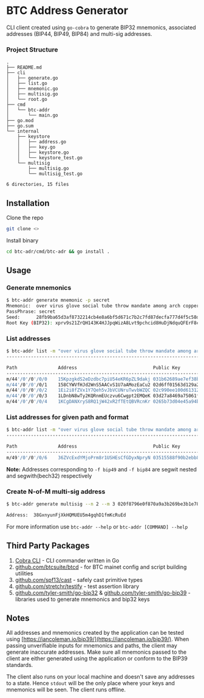 # BTC Address Generator

CLI client created using `go-cobra` to generate BIP32 mnemonics, associated addresses (BIP44, BIP49, BIP84) and multi-sig addresses.

### Project Structure
```
.
├── README.md
├── cli
│   ├── generate.go
│   ├── list.go
│   ├── mnemonic.go
│   ├── multisig.go
│   └── root.go
├── cmd
│   └── btc-addr
│       └── main.go
├── go.mod
├── go.sum
└── internal
    ├── keystore
    │   ├── address.go
    │   ├── key.go
    │   ├── keystore.go
    │   └── keystore_test.go
    └── multisig
        ├── multisig.go
        └── multisig_test.go

6 directories, 15 files
```

## Installation

Clone the repo
```bash
git clone <>
```

Install binary
```bash
cd btc-adr/cmd/btc-adr && go install .
```

## Usage

### Generate mnemonics
```bash
$ btc-addr generate mnemonic -p secret
Mnemonic:  over virus glove social tube throw mandate among arch copper include evoke
PassPhrase: secret
Seed:      28fb9ba65d3af8732214cb4e8a6bf5d671c7b2c7fd87decfa777d4f5c58d3ed8cd856621dae448f831cefabbf975678f1069d890aa61c81f28ff8cbd59e68151
Root Key (BIP32): xprv9s21ZrQH143K4HJJpqWizA8Lvt9pchcid8HuDjNdquQFErF8c55vU6nLLMpSgbLVfWffYzLb1oQRMbJijGg6d6LmnJPxNX9yZwDCqpKHnJD
```

### List addresses
```bash
$ btc-addr list -m "over virus glove social tube throw mandate among arch copper include evoke" -n 5     
-----------------------------------------------------------------------------------------------------------------------------------------------------------------------------

Path               Address                            Public Key                                                         Private Key
-----------------------------------------------------------------------------------------------------------------------------------------------------------------------------
m/44'/0'/0'/0/0    15KpzgkdS2eDzdbc7piU54eKR6pZL9dakj 031b62689ae7ef38bb0b2e5f5e6536b209b3e524600e50804727674c1516f064e9 Kxqnj8oqfE1WUhHtQqSQxgRusFdBuP57KN8rHLdnHQoHqWaW8G3i
m/44'/0'/0'/0/1    158CYWVfHJd2WnS5AACvS1U7aAMozEaCu2 02d6ff01563d129a292775bafac94fed9f73cf93d5cf8c38a4d855677c81f40c84 Ky96EeFSYW1X15VbXQzN1pKk9KkvRCCut7Pjtz7f24SzrajyqVCb
m/44'/0'/0'/0/2    1Ei2i8fZVx1Y7Qeh5vJbVCUNruTwvbWZQC 02c990ee100d613129e80feb726a3e29cc5e850541a45552ea19cc1f187913c9b0 KwGhXAdFRbL4mLk2X6U2SCAeJQ1zkJs3PnWNBBFaEDJdfLUHABUd
m/44'/0'/0'/0/3    1LDnbN8wTy2KQRnmEUczvu6Cwgpt2EMQeK 03d27a8469a75061f60f80fd9a27c6e523ae982f339b0d9f934b3c7b5e4f275946 KxKTz8tu6ASC8FXSVDUzx6V4wNdXhQAag9NrNmdWFBHXgEb5Rts4
m/44'/0'/0'/0/4    1KCgDANXryS8RQ1jW42xR2fTEtQBVRcnKr 0265b73d04e45a94b0303abba8838795adbe4b61290129b6bd0f0b053ae976184c L1ULx9faVXtvJZ4GaMxtsjLSVyJiHzFyX9nKC39FZwxBSN4mUv23
```

### List addresses for given path and format
```bash
$ btc-addr list -m "over virus glove social tube throw mandate among arch copper include evoke" -f bip49 -p "m/49'/0'/0'/0/6"
-----------------------------------------------------------------------------------------------------------------------------------------------------------------------------

Path               Address                            Public Key                                                         Private Key
-----------------------------------------------------------------------------------------------------------------------------------------------------------------------------
m/49'/0'/0'/0/6    36ZVcExdYMjoPrm8r1USHEsCfGDyxNpryN 03515588f90b2ebb8a4755597e82bafdd12148d384eba8bd152da423e23dc6a58e KwM5GGaFi1NVdm5ViGHFKvXLf8PbESyeLZusH77eCDoGfk4CGzXb
```

**Note:** Addresses corresponding to `-f bip49` and `-f bip84` are segwit nested and segwith(bech32) respectively

### Create N-of-M multi-sig address
```bash
$ btc-addr generate multisig --n 2 --m 3 020f8796e0f870a9a3b269be3b1e78e380c9b569885f0de98a9ff061c4a66e79d2 02dfa8990f3f015ff20e9b31b85ea36d47470220615fb2ac1597e20fc830727b25 03fbfbdc5df9c60e4b747805552686199e85299a5e87804dbb66a14597ddabcf29

Address:  38GxnyunFjXkHQMUEU5m4gqhD1fmKcRuEd
```

For more information use `btc-addr --help` or `btc-addr [COMMAND] --help`

## Third Party Packages
1. [Cobra CLI](https://github.com/spf13/cobra) - CLI commander written in Go
2. [github.com/btcsuite/btcd](https://github.com/btcsuite/btcd/tree/master/btcec) - for BTC mainet config and script building utilities
3. [github.com/spf13/cast](https://github.com/spf13/cast) - safely cast primitive types
4. [github.com/stretchr/testify](https://github.com/stretchr/testify) - test assertion library
5. [github.com/tyler-smith/go-bip32](https://github.com/tyler-smith/go-bip32) & [github.com/tyler-smith/go-bip39](https://github.com/tyler-smith/go-bip39) - libraries used to generate mnemonics and bip32 keys

## Notes
All addresses and mnemonics created by the application can be tested using [https://iancoleman.io/bip39/](https://iancoleman.io/bip39/). When passing unverifiable inputs for mnemonics and paths, the client may generate inaccurate addresses. Make sure all mnemonics passed to the client are either generated using the application or conform to the BIP39 standards. 

The client also runs on your local machine and doesn't save any addresses to a state. Hence `stdout` will be the only place where your keys and mnemonics will be seen. The client runs offline. 